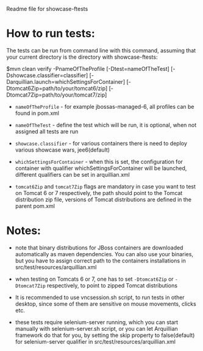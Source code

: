 ﻿Readme file for showcase-ftests

How to run tests:
=================

The tests can be run from command line with this command, assuming that your current directory is the directory with showcase-ftests:

$mvn clean verify -PnameOfTheProfile [-Dtest=nameOfTheTest] [-Dshowcase.classifier=classifier] [-Darquillian.launch=whichSettingsForContainer] [-Dtomcat6Zip=path/to/your/tomcat6/zip]
[-Dtomcat7Zip=path/to/your/tomcat7/zip]

- `nameOfTheProfile` - for example jbossas-managed-6, all profiles can be found in pom.xml

- `nameOfTheTest` - define the test which will be run, it is optional, when not assigned all tests are run

- `showcase.classifier` - for various containers there is need to deploy various showcase wars, jee6(default)

- `whichSettingsForContainer` - when this is set, the configuration for container with qualifier whichSettingsForContainer will be launched, different qualifiers 
	can be set in arquillian.xml

- `tomcat6Zip` and `tomcat7Zip` flags are mandatory in case you want to test on Tomcat 6 or 7 respectively, the path should point to the Tomcat distribution zip file, versions of Tomcat distributions are defined in the parent pom.xml

Notes:
======
- note that binary distributions for JBoss containers are downloaded automatically as maven dependencies. 
 You can also use your binaries, but you have to assign correct path to the containers installations in src/test/resources/arquillian.xml

- when testing on Tomcats 6 or 7, one has to set `-Dtomcat6Zip` or `-Dtomcat7Zip` respectively, to point to zipped Tomcat distributions

- It is recommended to use vncsession.sh script, to run tests in other desktop, since some of them are sensitive on mouse movements, clicks etc.

- these tests require selenium-server running, which you can start manually with selenium-server.sh script, or you can let Arquillian framework
 do that for you, by setting the skip property to false(default) for selenium-server qualifier in src/test/resources/arquillian.xml

